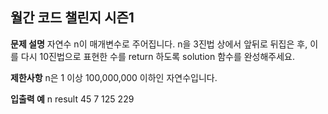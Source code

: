 ## 월간 코드 챌린지 시즌1

**문제 설명**
자연수 n이 매개변수로 주어집니다. n을 3진법 상에서 앞뒤로 뒤집은 후, 이를 다시 10진법으로 표현한 수를 return 하도록 solution 함수를 완성해주세요.

**제한사항**
n은 1 이상 100,000,000 이하인 자연수입니다.

**입출력 예**
n	result
45	7
125	229